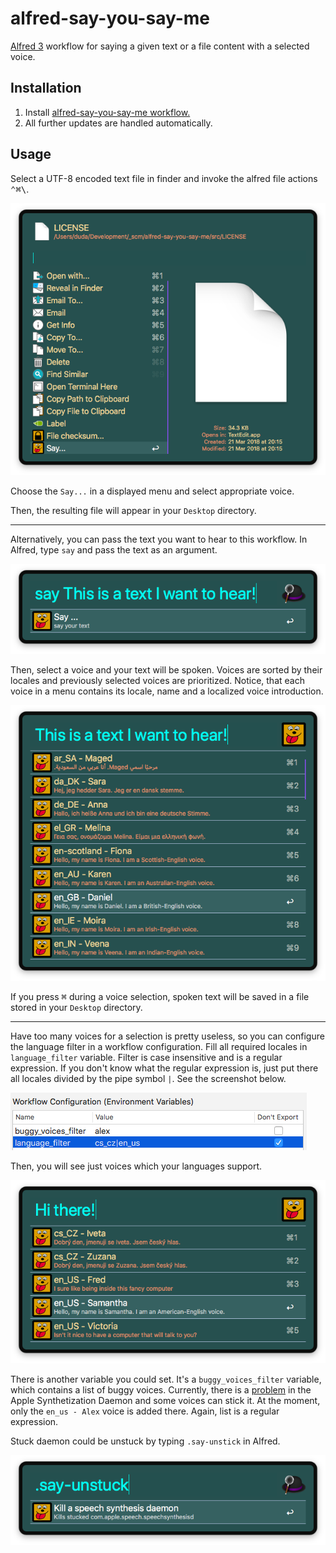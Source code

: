 # alfred-say-you-say-me
[Alfred 3][1] workflow for saying a given text or a file content with a selected voice.

## Installation

1) Install [alfred-say-you-say-me workflow.][2]
2) All further updates are handled automatically.

## Usage

Select a UTF-8 encoded text file in finder and invoke the alfred file actions <kbd>⌃﻿⌘\\</kbd>.

![Alfred actions screenshot](doc/images/alfred-sayyousayme-screenshot_2018-04-03_20.53.12.png?raw=true "")

Choose the `Say...` in a displayed menu and select appropriate voice.

Then, the resulting file will appear in your `Desktop` directory. 

-------------------

Alternatively, you can pass the text you want to hear to this workflow. In Alfred, type `say` and pass the text as an argument.

![Alfred menu screenshot](doc/images/alfred-sayyousayme-screenshot_2018-04-03_20.49.18.png?raw=true "")

Then, select a voice and your text will be spoken. Voices are sorted by their locales and previously selected voices are prioritized. Notice, that each voice in a menu contains its locale, name and a localized voice introduction.

![Alfred voice menu screenshot](doc/images/alfred-sayyousayme-screenshot_2018-04-03_20.51.01.png?raw=true "")

If you press <kbd>⌘</kbd> during a voice selection, spoken text will be saved in a file stored in your `Desktop` directory.

-------------------

Have too many voices for a selection is pretty useless, so you can configure the language filter in a workflow configuration.
Fill all required locales in `language_filter` variable. Filter is case insensitive and is a regular expression. If you don't know what the regular expression is, just put there all locales divided by the pipe symbol `|`. See the screenshot below.

![Alfred workflow configuration screenshot](doc/images/alfred-sayyousayme-screenshot_2018-04-03_20.51.32.png?raw=true "")

Then, you will see just voices which your languages support.

![Alfred filtered voice menu screenshot](doc/images/alfred-sayyousayme-screenshot_2018-04-03_20.52.14.png?raw=true "")

There is another variable you could set. It's a `buggy_voices_filter` variable, which contains a list of buggy voices. Currently, there is a [problem][3] in the Apple Synthetization Daemon and some voices can stick it. At the moment, only the `en_us - Alex` voice is added there. Again, list is a regular expression.

Stuck daemon could be unstuck by typing `.say-unstick` in Alfred.

![Alfred actions screenshot](doc/images/alfred-sayyousayme-screenshot_2018-04-03_20.52.36.png?raw=true "")

[1]: https://www.alfredapp.com/
[2]: https://github.com/vookimedlo/alfred-say-you-say-me/releases/latest
[3]: https://www.applevis.com/forum/macos-mac-app-discussion/problem-using-spoken-track-service

